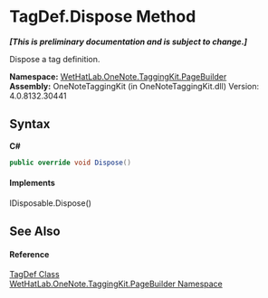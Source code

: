 # TagDef.Dispose Method 
 _**\[This is preliminary documentation and is subject to change.\]**_

Dispose a tag definition.

**Namespace:**&nbsp;<a href="56352230-71f2-f4b7-63a8-983965663af5">WetHatLab.OneNote.TaggingKit.PageBuilder</a><br />**Assembly:**&nbsp;OneNoteTaggingKit (in OneNoteTaggingKit.dll) Version: 4.0.8132.30441

## Syntax

**C#**<br />
``` C#
public override void Dispose()
```


#### Implements
IDisposable.Dispose()<br />

## See Also


#### Reference
<a href="76f26dcb-6d94-451a-0931-56436dcad40f">TagDef Class</a><br /><a href="56352230-71f2-f4b7-63a8-983965663af5">WetHatLab.OneNote.TaggingKit.PageBuilder Namespace</a><br />